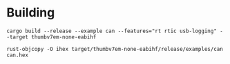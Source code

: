 # Building

```text  
cargo build --release --example can --features="rt rtic usb-logging" --target thumbv7em-none-eabihf
```

```text  
rust-objcopy -O ihex target/thumbv7em-none-eabihf/release/examples/can can.hex
```